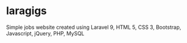 # laragigs
Simple jobs website created using Laravel 9, HTML 5, CSS 3, Bootstrap, Javascript, jQuery, PHP, MySQL
